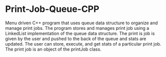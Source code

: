 # Print-Job-Queue-CPP

Menu driven C++ program that uses queue data structure to organize and manage print jobs. The program stores and manages print job using a LinkedList implementation of the queue data structure. The print is job is given by the user and pushed to the back of the queue and stats are updated. The user can store, execute, and get stats of a particular print job. The print job is an object of the printJob class.
